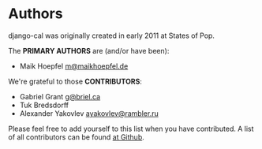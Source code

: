 Authors
=======

django-cal was originally created in early 2011 at States of Pop.

The **PRIMARY AUTHORS** are (and/or have been):

  - Maik Hoepfel <m@maikhoepfel.de>

We're grateful to those **CONTRIBUTORS**:

  - Gabriel Grant <g@briel.ca>
  - Tuk Bredsdorff
  - Alexander Yakovlev <ayakovlev@rambler.ru>

Please feel free to add yourself to this list when you have contributed. 
A list of all contributors can be found [at Github](https://github.com/statesofpop/django-cal/graphs/contributors).

